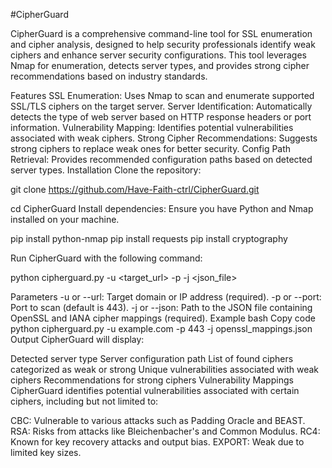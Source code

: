 #CipherGuard

CipherGuard is a comprehensive command-line tool for SSL enumeration and cipher analysis, designed to help security professionals identify weak ciphers and enhance server security configurations. This tool leverages Nmap for enumeration, detects server types, and provides strong cipher recommendations based on industry standards.

Features
SSL Enumeration: Uses Nmap to scan and enumerate supported SSL/TLS ciphers on the target server.
Server Identification: Automatically detects the type of web server based on HTTP response headers or port information.
Vulnerability Mapping: Identifies potential vulnerabilities associated with weak ciphers.
Strong Cipher Recommendations: Suggests strong ciphers to replace weak ones for better security.
Config Path Retrieval: Provides recommended configuration paths based on detected server types.
Installation
Clone the repository:

git clone https://github.com/Have-Faith-ctrl/CipherGuard.git

cd CipherGuard
Install dependencies: Ensure you have Python and Nmap installed on your machine.

pip install python-nmap
pip install requests
pip install cryptography


Run CipherGuard with the following command:

python cipherguard.py -u <target_url> -p <port> -j <json_file>


Parameters
-u or --url: Target domain or IP address (required).
-p or --port: Port to scan (default is 443).
-j or --json: Path to the JSON file containing OpenSSL and IANA cipher mappings (required).
Example
bash
Copy code
python cipherguard.py -u example.com -p 443 -j openssl_mappings.json
Output
CipherGuard will display:

Detected server type
Server configuration path
List of found ciphers categorized as weak or strong
Unique vulnerabilities associated with weak ciphers
Recommendations for strong ciphers
Vulnerability Mappings
CipherGuard identifies potential vulnerabilities associated with certain ciphers, including but not limited to:

CBC: Vulnerable to various attacks such as Padding Oracle and BEAST.
RSA: Risks from attacks like Bleichenbacher's and Common Modulus.
RC4: Known for key recovery attacks and output bias.
EXPORT: Weak due to limited key sizes.
